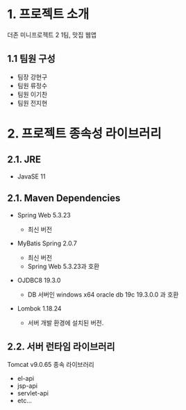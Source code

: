 # 1. 프로젝트 소개

더존 미니프로젝트 2 1팀, 맛집 웹앱

## 1.1 팀원 구성

- 팀장 강현구
- 팀원 류정수
- 팀원 이기찬
- 팀원 전지현

# 2. 프로젝트 종속성 라이브러리

## 2.1. JRE
	
- JavaSE 11

## 2.1. Maven Dependencies
	
- Spring Web 5.3.23
    - 최신 버전

- MyBatis Spring 2.0.7
    - 최신 버전
	- Spring Web 5.3.23과 호환
	
- OJDBC8 19.3.0
    - DB 서버인 windows x64 oracle db 19c 19.3.0.0 과 호환
	
- Lombok 1.18.24
    - 서버 개발 환경에 설치된 버전.

## 2.2. 서버 런타임 라이브러리

Tomcat v9.0.65 종속 라이브러리

- el-api
- jsp-api
- servlet-api
- etc...
	